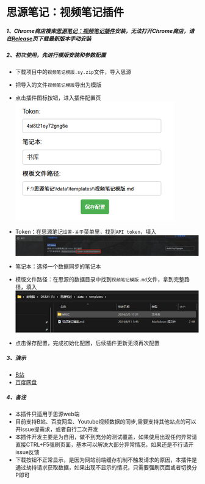# 思源笔记：视频笔记插件

##### 1、Chrome商店搜索[思源笔记：视频笔记插件](https://chromewebstore.google.com/detail/%E6%80%9D%E6%BA%90%E7%AC%94%E8%AE%B0%EF%BC%9A%E8%A7%86%E9%A2%91%E7%AC%94%E8%AE%B0%E6%8F%92%E4%BB%B6/ggggnakoippfjjggdgadahifiankomni)安装，无法打开Chrome商店，请在[Release](https://github.com/siyuan-note/video-notes/releases)页下载最新版本手动安装

##### 2、初次使用，先进行模版安装和参数配置

- 下载项目中的`视频笔记模版.sy.zip`​文件，导入思源

- 把导入的文件`视频笔记模版`导出为模版

- 点击插件图标按钮，进入插件配置页
![image](assets/image.png)

- Token：在思源笔记`设置-关于`菜单里，找到`API token`，填入
​![image](assets/image-20240811070706-tvv2rxv.png)​

- 笔记本：选择一个数据同步的笔记本

- 模版文件路径：在思源的数据目录中找到`视频笔记模版.md`文件，拿到完整路径，填入
​![image](assets/image-20240811070032-qh29h3n.png)​

- 点击保存配置，完成初始化配置，后续插件更新无须再次配置

##### 3、演示

- [B站](https://www.bilibili.com/video/BV1rdYfeLE87/)
- [百度网盘](https://www.bilibili.com/video/BV19QYqeBEgi)

##### 4、备注

- 本插件只适用于思源web端
- 目前支持B站、百度网盘、Youtube视频数据的同步,需要支持其他站点的可以开issue提需求，或者自行二次开发
- 本插件开发主要是为自用，做不到充分的测试覆盖，如果使用出现任何异常请直接CTRL+F5强刷页面，基本可以解决大部分异常情况，如果还是不行请开issue反馈
- 下载按钮不正常显示，是因为网站前端缓存机制不触发请求的原因，本插件是通过劫持请求获取数据，如果出现不显示的情况，只需要强刷页面或者切换分P即可
